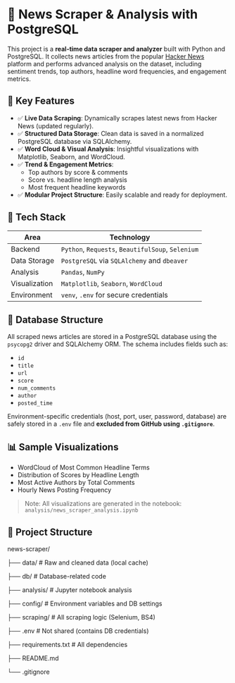 # 📰 News Scraper & Analysis with PostgreSQL

This project is a **real-time data scraper and analyzer** built with Python and PostgreSQL. It collects news articles from the popular [Hacker News](https://news.ycombinator.com/) platform and performs advanced analysis on the dataset, including sentiment trends, top authors, headline word frequencies, and engagement metrics.

## 🚀 Key Features

- ✅ **Live Data Scraping**: Dynamically scrapes latest news from Hacker News (updated regularly).
- ✅ **Structured Data Storage**: Clean data is saved in a normalized PostgreSQL database via SQLAlchemy.
- ✅ **Word Cloud & Visual Analysis**: Insightful visualizations with Matplotlib, Seaborn, and WordCloud.
- ✅ **Trend & Engagement Metrics**:
  - Top authors by score & comments
  - Score vs. headline length analysis
  - Most frequent headline keywords
- ✅ **Modular Project Structure**: Easily scalable and ready for deployment.

## 🧱 Tech Stack

| Area | Technology |
|------|------------|
| Backend | `Python`, `Requests`, `BeautifulSoup`, `Selenium` |
| Data Storage | `PostgreSQL` via `SQLAlchemy` and `dbeaver` |
| Analysis | `Pandas`, `NumPy` |
| Visualization | `Matplotlib`, `Seaborn`, `WordCloud` |
| Environment | `venv`, `.env` for secure credentials |

## 🧮 Database Structure

All scraped news articles are stored in a PostgreSQL database using the `psycopg2` driver and SQLAlchemy ORM. The schema includes fields such as:

- `id`
- `title`
- `url`
- `score`
- `num_comments`
- `author`
- `posted_time`

Environment-specific credentials (host, port, user, password, database) are safely stored in a `.env` file and **excluded from GitHub using `.gitignore`**.

## 📊 Sample Visualizations

- WordCloud of Most Common Headline Terms  
- Distribution of Scores by Headline Length  
- Most Active Authors by Total Comments  
- Hourly News Posting Frequency

> Note: All visualizations are generated in the notebook:  
> `analysis/news_scraper_analysis.ipynb`

## 📁 Project Structure

news-scraper/

├── data/ # Raw and cleaned data (local cache)

├── db/ # Database-related code

├── analysis/ # Jupyter notebook analysis

├── config/ # Environment variables and DB settings

├── scraping/ # All scraping logic (Selenium, BS4)

├── .env # Not shared (contains DB credentials)

├── requirements.txt # All dependencies

├── README.md

└── .gitignore

